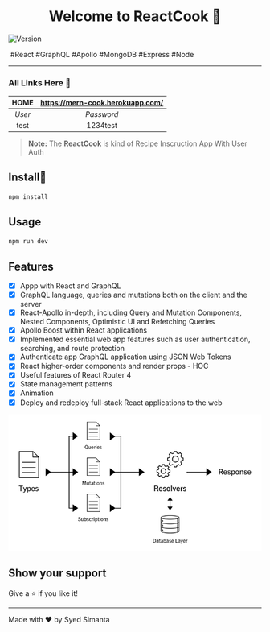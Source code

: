 <h1 align="center">Welcome to ReactCook 👋</h1>
<p>
  <img alt="Version" src="https://img.shields.io/badge/version-1.0.0-blue.svg?cacheSeconds=2592000" />
</p>

[heroku]: https://mern-cook.herokuapp.com/

​                                                  #React #GraphQL #Apollo #MongoDB #Express #Node 

------



### All Links Here :link:

|  HOME  | https://mern-cook.herokuapp.com/ |
| :----: | :------------------------------: |
| *User* |            *Password*            |
|  test  |             1234test             |

> **Note:** The **ReactCook** is kind of Recipe Inscruction App With User Auth

## Install:saxophone:

```sh
npm install
```

## Usage

```sh
npm run dev
```

## Features

- [x] Appp with React and GraphQL
- [x] GraphQL language, queries and mutations both on the client and the server
- [x] React-Apollo in-depth, including Query and Mutation Components, Nested Components, Optimistic UI and Refetching Queries
- [x] Apollo Boost within React applications
- [x] Implemented essential web app features such as user authentication, searching, and route protection
- [x] Authenticate app GraphQL application using JSON Web Tokens
- [x] React higher-order components and render props - HOC
- [x] Useful features of React Router 4
- [x] State management patterns
- [x] Animation 
- [x] Deploy and redeploy full-stack React applications to the web

![](https://github.com/syedsimanta03/mern-graphql-cook/blob/master/apollo%20graphql.png)

## Show your support

Give a ⭐️ if you like it!

***
Made with ❤️ by Syed Simanta
